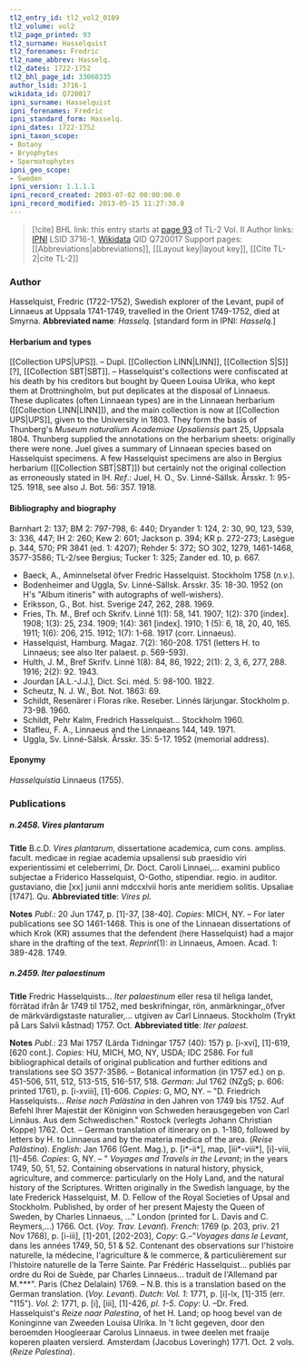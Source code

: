 ```yaml
---
tl2_entry_id: tl2_vol2_0109
tl2_volume: vol2
tl2_page_printed: 93
tl2_surname: Hasselquist
tl2_forenames: Fredric
tl2_name_abbrev: Hasselq.
tl2_dates: 1722-1752
tl2_bhl_page_id: 33068335
author_lsid: 3716-1
wikidata_id: Q720017
ipni_surname: Hasselquist
ipni_forenames: Fredric
ipni_standard_form: Hasselq.
ipni_dates: 1722-1752
ipni_taxon_scope: 
- Botany
- Bryophytes
- Spermatophytes
ipni_geo_scope: 
- Sweden
ipni_version: 1.1.1.1
ipni_record_created: 2003-07-02 00:00:00.0
ipni_record_modified: 2013-05-15 11:27:30.0
---
```


> [!cite] BHL link: this entry starts at [page 93](https://www.biodiversitylibrary.org/page/33068335) of TL-2 Vol. II
> Author links: [IPNI](https://www.ipni.org/a/3716-1) LSID 3716-1, [Wikidata](https://www.wikidata.org/wiki/Q720017) QID Q720017
> Support pages: [[Abbreviations|abbreviations]], [[Layout key|layout key]], [[Cite TL-2|cite TL-2]]

### Author

Hasselquist, Fredric (1722-1752), Swedish explorer of the Levant, pupil of Linnaeus at Uppsala 1741-1749, travelled in the Orient 1749-1752, died at Smyrna. 
**Abbreviated name**: *Hasselq.* \[standard form in IPNI: *Hasselq.*\]

#### Herbarium and types

[[Collection UPS|UPS]]. – Dupl. [[Collection LINN|LINN]], [[Collection S|S]]\[?\], [[Collection SBT|SBT]]. – Hasselquist's collections were confiscated at his death by his creditors but bought by Queen Louisa Ulrika, who kept them at Drottningholm, but put deplicates at the disposal of Linnaeus. These duplicates (often Linnaean types) are in the Linnaean herbarium ([[Collection LINN|LINN]]), and the main collection is now at [[Collection UPS|UPS]], given to the University in 1803. They form the basis of Thunberg's *Museum naturalium Academiae Upsaliensis* part 25, Uppsala 1804. Thunberg supplied the annotations on the herbarium sheets: originally there were none. Juel gives a summary of Linnaean species based on Hasselquist specimens. A few Hasselquist specimens are also in Bergius herbarium ([[Collection SBT|SBT]]) but certainly not the original collection as erroneously stated in IH.
*Ref*.: Juel, H. O., Sv. Linné-Sällsk. Årsskr. 1: 95-125. 1918, see also J. Bot. 56: 357. 1918.

#### Bibliography and biography

Barnhart 2: 137; BM 2: 797-798, 6: 440; Dryander 1: 124, 2: 30, 90, 123, 539, 3: 336, 447; IH 2: 260; Kew 2: 601; Jackson p. 394; KR p. 272-273; Lasègue p. 344, 570; PR 3841 (ed. 1: 4207); Rehder 5: 372; SO 302, 1279, 1461-1468, 3577-3586; TL-2/see Bergius; Tucker 1: 325; Zander ed. 10, p. 667.
- Baeck, A., Aminnelsetal öfver Fredric Hasselquist. Stockholm 1758 (*n.v.*).
- Bodenheimer and Uggla, Sv. Linné-Sällsk. Arsskr. 35: 18-30. 1952 (on H's "Album itineris" with autographs of well-wishers).
- Eriksson, G., Bot. hist. Sverige 247, 262, 288. 1969.
- Fries, Th. M., Bref och Skrifv. Linné 1(1): 58, 141. 1907; 1(2): 370 \[index\]. 1908; 1(3): 25, 234. 1909; 1(4): 361 \[index\]. 1910; 1 (5): 6, 18, 20, 40, 165. 1911; 1(6): 206, 215. 1912; 1(7): 1-68. 1917 (corr. Linnaeus).
- Hasselquist, Hamburg. Magaz. 7(2): 160-208. 1751 (letters H. to Linnaeus; see also Iter palaest. p. 569-593).
- Hulth, J. M., Bref Skrifv. Linné 1(8): 84, 86, 1922; 2(1): 2, 3, 6, 277, 288. 1916; 2(2): 92. 1943.
- Jourdan \[A.L.-J.J.\], Dict. Sci. méd. 5: 98-100. 1822.
- Scheutz, N. J. W., Bot. Not. 1863: 69.
- Schildt, Resenärer i Floras rike. Reseber. Linnés lärjungar. Stockholm p. 73-98. 1960.
- Schildt, Pehr Kalm, Fredrich Hasselquist... Stockholm 1960.
- Stafleu, F. A., Linnaeus and the Linnaeans 144, 149. 1971.
- Uggla, Sv. Linné-Sälsk. Årsskr. 35: 5-17. 1952 (memorial address).

#### Eponymy

*Hasselquistia* Linnaeus (1755).

### Publications

##### n.2458. Vires plantarum

**Title**
B.c.D. *Vires plantarum*, dissertatione academica, cum cons. ampliss. facult. medicae in regiae academia upsaliensi sub praesidio viri experientissimi et celeberrimi, Dr. Doct. Caroli Linnaei,... examini publico subjectae a Friderico Hasselquist, O-Gotho, stipendiar. regio. in auditor. gustaviano, die \[xx\] junii anni mdccxlvii horis ante meridiem solitis. Upsaliae \[1747\]. Qu.
**Abbreviated title**: *Vires pl.*

**Notes**
*Publ*.: 20 Jun 1747, p. \[1\]-37, \[38-40\]. *Copies*: MICH, NY. – For later publications see SO 1461-1468. This is one of the Linnaean dissertations of which Krok (KR) assumes that the defendent (here Hasselquist) had a major share in the drafting of the text.
*Reprint*(1): *in* Linnaeus, Amoen. Acad. 1: 389-428. 1749.

##### n.2459. Iter palaestinum

**Title**
Fredric Hasselquists... *Iter palaestinum* eller resa til heliga landet, förrätad ifrån år 1749 til 1752, med beskrifningar, rön, anmärkningar,,öfver de märkvärdigstaste naturalier,... utgiven av Carl Linnaeus. Stockholm (Trykt på Lars Salvii kåstnad) 1757. Oct.
**Abbreviated title**: *Iter palaest.*

**Notes**
*Publ*.: 23 Mai 1757 (Lärda Tidningar 1757 (40): 157) p. \[i-xvi\], \[1\]-619, \[620 cont.\]. *Copies*: HU, MICH, MO, NY, USDA; IDC 2586. For full bibliographical details of original publication and further editions and translations see SO 3577-3586. – Botanical information (in 1757 ed.) on p. 451-506, 511, 512, 513-515, 516-517, 518.
*German*: Jul 1762 (NZgS; p. 606: printed 1761), p. \[i-xviii\], \[1\]-606. *Copies*: G, MO, NY. – "D. Friedrich Hasselquists... *Reise nach Palästina* in den Jahren von 1749 bis 1752. Auf Befehl Ihrer Majestät der Königinn von Schweden herausgegeben von Carl Linnäus. Aus dem Schwedischen." Rostock (verlegts Johann Christian Koppe) 1762. Oct. – German translation of itinerary on p. 1-180, followed by letters by H. to Linnaeus and by the materia medica of the area. (*Reise Palästina*).
*English*: Jan 1766 (Gent. Mag.), p. \[i\*-ii\*\], map, \[iii\*-viii\*\], \[i\]-viii, \[1\]-456. *Copies*: G, NY. – " *Voyages and Travels in the Levant*; in the years 1749, 50, 51, 52. Containing observations in natural history, physick, agriculture, and commerce: particularly on the Holy Land, and the natural history of the Scriptures. Written originally in the Swedish language, by the late Frederick Hasselquist, M. D. Fellow of the Royal Societies of Upsal and Stockholm. Published, by order of her present Majesty the Queen of Sweden, by Charles Linnaeus, ..." London (printed for L. Davis and C. Reymers,...) 1766. Oct. (*Voy. Trav. Levant*).
*French*: 1769 (p. 203, priv. 21 Nov 1768), p. \[i-iii\], \[1\]-201, \[202-203\], *Copy*: G.–"*Voyages dans le Levant*, dans les années 1749, 50, 51 & 52. Contenant des observations sur l'histoire naturelle, la médecine, l'agriculture & le commerce, & particulièrement sur l'histoire naturelle de la Terre Sainte. Par Frédéric Hasselquist... publiés par ordre du Roi de Suède, par Charles Linnaeus... traduit de l'Allemand par M.\*\*\*". Paris (Chez Delalain) 1769. – N.B. this is a translation based on the German translation. (*Voy. Levant*).
*Dutch*: *Vol. 1*: 1771, p. \[i\]-lx, \[1\]-315 (err. "115"). *Vol. 2*: 1771, p. \[i\], \[iii\], \[1\]-426, *pl. 1-5*.
*Copy*: U. –Dr. Fred. Hasselquist's *Reize naar Palestina*, of het H. Land; op hoog bevel van de Koninginne van Zweeden Louisa Ulrika. In 't licht gegeven, door den beroemden Hoogleeraar Carolus Linnaeus. in twee deelen met fraaije koperen plaaten versierd. Amsterdam (Jacobus Loveringh) 1771. Oct. 2 vols. (*Reize Palestina*).


